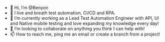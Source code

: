 - 👋 Hi, I’m @Benyon
- 👀 I live and breath test automation, CI/CD and RPA.
- 🌱 I’m currently working as a Lead Test Automation Engineer with API, UI and Native mobile testing and love expanding my knowledge every day!
- 💞️ I’m looking to collaborate on anything you think I can help with!
- 📫 How to reach me, ping me an email or create a branch from a project!
